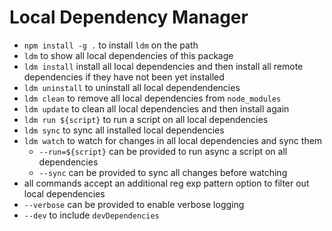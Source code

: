 # Local Dependency Manager

- `npm install -g .` to install `ldm` on the path
- `ldm` to show all local dependencies of this package
- `ldm install` install all local dependencies and then install all remote dependencies if they have not been yet installed
- `ldm uninstall` to uninstall all local dependendencies
- `ldm clean` to remove all local dependencies from `node_modules`
- `ldm update` to clean all local dependencies and then install again
- `ldm run ${script}` to run a script on all local dependencies
- `ldm sync` to sync all installed local dependencies
- `ldm watch` to watch for changes in all local dependencies and sync them
  - `--run=${script}` can be provided to run async a script on all dependencies
  - `--sync` can be provided to sync all changes before watching
- all commands accept an additional reg exp pattern option to filter out local dependencies
- `--verbose` can be provided to enable verbose logging
- `--dev` to include `devDependencies`
